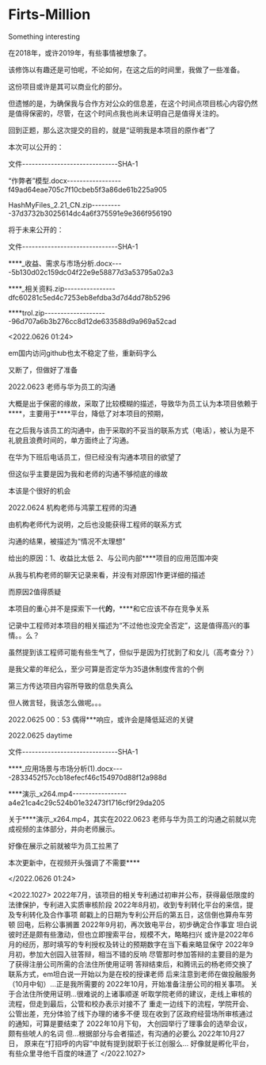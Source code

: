 # Firts-Million
Something interesting

在2018年，或许2019年，有些事情被想象了。

该修饰以有趣还是可怕呢，不论如何，在这之后的时间里，我做了一些准备。

这份项目或许是其可以商业化的部分。

但遗憾的是，为确保我与合作方对公众的信息差，在这个时间点项目核心内容仍然是值得保密的，尽管，在这个时间点我也尚未证明自己是值得关注的。

回到正题，那么这次提交的目的，就是“证明我是本项目的原作者”了

本次可以公开的：

文件------------------------------SHA-1

“作弊者”模型.docx-----------------f49ad64eae705c7f10cbeb5f3a86de61b225a905

HashMyFiles_2.21_CN.zip----------37d3732b3025614dc4a6f375591e9e366f956190

将于未来公开的：

文件------------------------------SHA-1
  
****_收益、需求与市场分析.docx----5b130d02c159dc04f22e9e58877d3a53795a02a3
  
****_相关资料.zip----------------dfc60281c5ed4c7253eb8efdba3d7d4dd78b5296
  
****trol.zip--------------------96d707a6b3b276cc8d12de633588d9a969a52cad

<2022.0626 01:24>

em国内访问github也太不稳定了些，重新码字么

又断了，但做好了准备

2022.0623 老师与华为员工的沟通

大概是出于保密的缘故，采取了比较模糊的描述，导致华为员工认为本项目依赖于****，主要用于****平台，降低了对本项目的预期，

在之后我与该员工的沟通中，由于采取的不妥当的联系方式（电话），被认为是不礼貌且浪费时间的，单方面终止了沟通。

在华为下班后电话员工，但已经没有沟通本项目的欲望了

但这似乎主要是因为我和老师的沟通不够彻底的缘故

本该是个很好的机会

2022.0624 机构老师与鸿蒙工程师的沟通

由机构老师代为说明，之后也没能获得工程师的联系方式

沟通的结果，被描述为“情况不太理想”

给出的原因：1、收益比太低 2、与公司内部****项目的应用范围冲突

从我与机构老师的聊天记录来看，并没有对原因1作更详细的描述

而原因2值得质疑

本项目的重心并不是探索下一代****的****，****和它应该不存在竞争关系

记录中工程师对本项目的相关描述为“不过他也没完全否定”，这是值得高兴的事情。。么？

虽然提到该工程师可能有些生气了，但似乎是因为打扰到了和女儿（高考查分？）

是我父辈的年纪么，至少可算是否定华为35退休制度传言的个例


第三方传达项目内容所导致的信息失真么

但人微言轻，我该怎么做呢。。。

2022.0625 00：53 偶得***响应，或许会是降低延迟的关键

2022.0625 daytime

文件------------------------------SHA-1

****_应用场景与市场分析(1).docx----2833452f57ccb18efecf46c154970d88f12a988d

****演示_x264.mp4-----------------a4e21ca4c29c524b01e32473f1716cf9f29da205

关于****演示_x264.mp4，其实在2022.0623 老师与华为员工的沟通之前就以完成视频的主体部分，并向老师展示。

好像在展示之前就被华为员工拉黑了

本次更新中，在视频开头强调了不需要****

</2022.0626 01:24>

<2022.1027>
2022年7月，该项目的相关专利通过初审并公布，获得最低限度的法律保护，专利进入实质审核阶段
2022年8月初，收到专利转化平台的来信，提及专利转化及合作事项
  邮戳上的日期为专利公开后的第五日，这信倒也算舟车劳顿
  回电，后称公事搁置
2022年9月初，再次致电平台，初步确定合作事宜
  坦白说彼时还是颇有些激动，但也立即搜索平台，规模不大，略略扫兴
  或许是2022年6月的经历，那时填写的专利授权及转让的预期数字在当下看来略显保守
2022年9月初，参加大创园入驻答辩，相当不错的反响
  尽管那时参加答辩的主要目的是为了获得注册公司所需的合法住所使用证明
  答辩结束后，和腾讯云的杨老师交换了联系方式，em坦白说一开始以为是在校的授课老师
  后来注意到老师在做投融服务（10月中旬）...正是我所需要的
2022年10月，开始准备注册公司的相关事项。
  关于合法住所使用证明...很难说的上诸事顺遂
  听取学院老师的建议，走线上审核的流程，但走到最后，公管和校办表示对接不了
  重走一边线下的流程，学院开会、公管出差，充分体验了线下办理的诸多不便
  现在收到了区政府经营场所审核通过的通知，可算是要结束了
2022年10月下旬，
  大创园举行了理事会的选举会议，颇有些唬人的名词
  但...根据部分与会者描述，有沟通的必要么
2022年10月27日，
    原来在“打招呼的内容”中就有提到就职于长江创服么...
    好像就是孵化平台，有些众里寻他千百度的味道了
</2022.1027>
